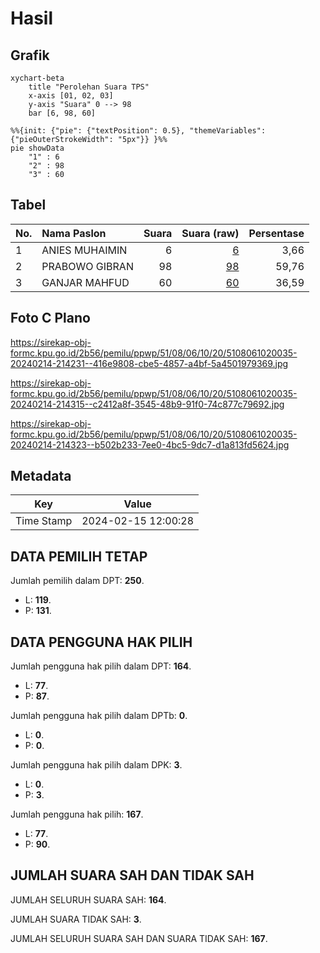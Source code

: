 # Hasil

## Grafik

```mermaid
xychart-beta
    title "Perolehan Suara TPS"
    x-axis [01, 02, 03]
    y-axis "Suara" 0 --> 98
    bar [6, 98, 60]
```

```mermaid
%%{init: {"pie": {"textPosition": 0.5}, "themeVariables": {"pieOuterStrokeWidth": "5px"}} }%%
pie showData
    "1" : 6
    "2" : 98
    "3" : 60
```

## Tabel

| No. | Nama Paslon    | Suara | Suara (raw) | Persentase |
|:--- |:-------------- | -----:| -----------:| ----------:|
| 1   | ANIES MUHAIMIN | 6     | [6][p-1]    | 3,66       |
| 2   | PRABOWO GIBRAN | 98    | [98][p-2]   | 59,76      |
| 3   | GANJAR MAHFUD  | 60    | [60][p-3]   | 36,59      |


[p-1]: https://github.com/gigit-pemilu/pemilu-2024-51-bali/blob/main/pilpres/hitung-suara/sub/51-bali/sub/08-buleleng/sub/06-buleleng/sub/1020-penarukan/sub/035-tps/sub/paslon-1.txt
[p-2]: https://github.com/gigit-pemilu/pemilu-2024-51-bali/blob/main/pilpres/hitung-suara/sub/51-bali/sub/08-buleleng/sub/06-buleleng/sub/1020-penarukan/sub/035-tps/sub/paslon-2.txt
[p-3]: https://github.com/gigit-pemilu/pemilu-2024-51-bali/blob/main/pilpres/hitung-suara/sub/51-bali/sub/08-buleleng/sub/06-buleleng/sub/1020-penarukan/sub/035-tps/sub/paslon-3.txt

## Foto C Plano

https://sirekap-obj-formc.kpu.go.id/2b56/pemilu/ppwp/51/08/06/10/20/5108061020035-20240214-214231--416e9808-cbe5-4857-a4bf-5a4501979369.jpg

https://sirekap-obj-formc.kpu.go.id/2b56/pemilu/ppwp/51/08/06/10/20/5108061020035-20240214-214315--c2412a8f-3545-48b9-91f0-74c877c79692.jpg

https://sirekap-obj-formc.kpu.go.id/2b56/pemilu/ppwp/51/08/06/10/20/5108061020035-20240214-214323--b502b233-7ee0-4bc5-9dc7-d1a813fd5624.jpg


## Metadata

| Key        | Value               |
| ---------- | ------------------- |
| Time Stamp | 2024-02-15 12:00:28 |


## DATA PEMILIH TETAP

Jumlah pemilih dalam DPT: **250**.
 * L: **119**.
 * P: **131**.

## DATA PENGGUNA HAK PILIH

Jumlah pengguna hak pilih dalam DPT: **164**.
 * L: **77**.
 * P: **87**.

Jumlah pengguna hak pilih dalam DPTb: **0**.
 * L: **0**.
 * P: **0**.

Jumlah pengguna hak pilih dalam DPK: **3**.
 * L: **0**.
 * P: **3**.

Jumlah pengguna hak pilih: **167**.
 * L: **77**.
 * P: **90**.

## JUMLAH SUARA SAH DAN TIDAK SAH

JUMLAH SELURUH SUARA SAH: **164**.

JUMLAH SUARA TIDAK SAH: **3**.

JUMLAH SELURUH SUARA SAH DAN SUARA TIDAK SAH: **167**.


